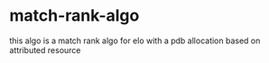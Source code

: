 # match-rank-algo
this algo is a match rank algo for elo with a pdb allocation based on attributed resource 
